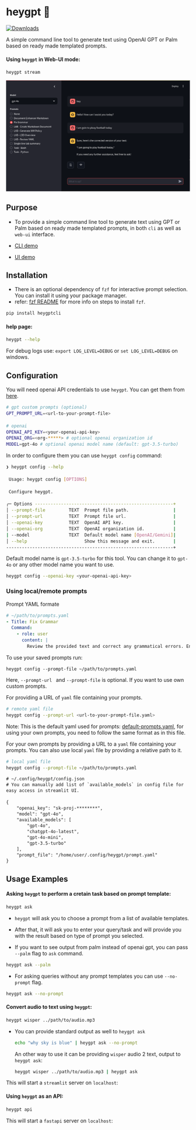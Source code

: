 # heygpt 🔮

[![Downloads](https://static.pepy.tech/personalized-badge/heygptcli?period=total&units=international_system&left_color=black&right_color=blue&left_text=Downloads)](https://pepy.tech/project/heygptcli)

A simple command line tool to generate text using OpenAI GPT or Palm based on ready made templated prompts.

#### Using `heygpt` in Web-UI mode:

```bash
heygpt stream
```

![](./.github/images/stream.png)

## Purpose

- To provide a simple command line tool to generate text using GPT or Palm based on ready made templated prompts, in both `cli` as well as `web-ui` interface.

- [CLI demo](./.github/images/demo.gif)

- [UI demo](./.github/images/stream.png)

## Installation

- There is an optional dependency of `fzf` for interactive prompt selection. You can install it using your package manager.
- refer: [fzf README](https://github.com/junegunn/fzf#installation) for more info on steps to install `fzf`.

```bash
pip install heygptcli
```

#### help page:

```bash
heygpt --help
```

For debug logs use: `export LOG_LEVEL=DEBUG` or `set LOG_LEVEL=DEBUG` on windows.

## Configuration

You will need openai API credentials to use `heygpt`. You can get them from [here](https://beta.openai.com/).

```bash
# gpt custom prompts (optional)
GPT_PROMPT_URL=<url-to-your-prompt-file>

# openai
OPENAI_API_KEY=<your-openai-api-key>
OPENAI_ORG=<org-*****> # optional openai organization id
MODEL=gpt-4o # optional openai model name (default: gpt-3.5-turbo)


```

In order to configure them you can use `heygpt config` command:

```bash
❯ heygpt config --help

 Usage: heygpt config [OPTIONS]

 Configure heygpt.

╭─ Options -----------------------------------------------------+
│ --prompt-file         TEXT  Prompt file path.                 |
│ --prompt-url          TEXT  Prompt file url.                  |
│ --openai-key          TEXT  OpenAI API key.                   |
│ --openai-org          TEXT  OpenAI organization id.           |
| --model               TEXT  Default model name [OpenAI/Gemini]|
│ --help                      Show this message and exit.       |
----------------------------------------------------------------+
```

Default model name is `gpt-3.5-turbo` for this tool. You can change it to `gpt-4o` or any other model name you want to use.

```bash
heygpt config --openai-key <your-openai-api-key>
```

### Using local/remote prompts

Prompt YAML formate

```yaml
# ~/path/to/prompts.yaml
- Title: Fix Grammar
  Command:
    - role: user
      content: |
        Review the provided text and correct any grammatical errors. Ensure that the text is clear, concise, and free of any spelling mistakes.
```

To use your saved prompts run:

```
heygpt config --prompt-file ~/path/to/prompts.yaml
```

Here, `--prompt-url ` and `--prompt-file` is optional. If you want to use own custom
prompts.

For providing a URL of `yaml` file containing your prompts.

```bash
# remote yaml file
heygpt config --prompt-url <url-to-your-prompt-file.yaml>
```

Note: This is the default yaml used for prompts: [default-prompts.yaml](./example-prompts.yaml), for using your own prompts, you need to follow the same format as in this file.

For your own prompts by providing a URL to a `yaml` file containing your prompts. You can also use local `yaml` file by providing a relative path to it.

```bash
# local yaml file
heygpt config --prompt-file ~/path/to/prompts.yaml
```

```
# ~/.config/heygpt/config.json
# You can manually add list of `available_models` in config file for easy access in streamlit UI.

{
    "openai_key": "sk-proj-********",
    "model": "gpt-4o",
    "available_models": [
        "gpt-4o",
        "chatgpt-4o-latest",
        "gpt-4o-mini",
        "gpt-3.5-turbo"
    ],
    "prompt_file": "/home/user/.config/heygpt/prompt.yaml"
}
```

## Usage Examples

#### Asking `heygpt` to perform a cretain task based on prompt template:

```bash
heygpt ask
```

- `heygpt` will ask you to choose a prompt from a list of available templates.
- After that, it will ask you to enter your query/task and will provide you with the result based on type of prompt you selected.

- If you want to see output from palm instead of openai gpt, you can pass `--palm` flag to `ask` command.

```bash
heygpt ask --palm
```

- For asking queries without any prompt templates you can use `--no-prompt` flag.

```bash
heygpt ask --no-prompt
```

#### Convert audio to text using `heygpt`:

```bash
heygpt wisper ../path/to/audio.mp3
```

- You can provide standard output as well to `heygpt ask`

  ```bash
  echo "why sky is blue" | heygpt ask --no-prompt
  ```

  An other way to use it can be providing `wisper` audio 2 text, output to `heygpt ask`:

  ```bash
  heygpt wisper ../path/to/audio.mp3 | heygpt ask
  ```

This will start a `streamlit` server on `localhost`:

#### Using `heygpt` as an API:

```bash
heygpt api
```

This will start a `fastapi` server on `localhost`:
